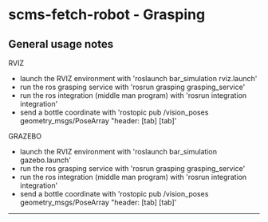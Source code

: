 # scms-fetch-robot - Grasping

General usage notes 
--------------------------------------------

RVIZ

- launch the RVIZ environment with 'roslaunch bar_simulation rviz.launch'
- run the ros grasping service with 'rosrun grasping grasping_service'
- run the ros integration (middle man program) with 'rosrun integration integration'
- send a bottle coordinate with 'rostopic pub /vision_poses geometry_msgs/PoseArray "header: [tab] [tab]'

GRAZEBO

- launch the RVIZ environment with 'roslaunch bar_simulation gazebo.launch'
- run the ros grasping service with 'rosrun grasping grasping_service'
- run the ros integration (middle man program) with 'rosrun integration integration'
- send a bottle coordinate with 'rostopic pub /vision_poses geometry_msgs/PoseArray "header: [tab] [tab]'

-----------------------------------
